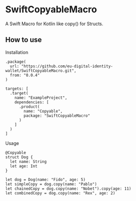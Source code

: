 # SwiftCopyableMacro

A Swift Macro for Kotlin like copy() for Structs.

## How to use

Installation

```
.package(
  url: "https://github.com/eu-digital-identity-wallet/SwiftCopyableMacro.git",
  from: "0.0.4"
)
```

```
targets: [
  .target(
    name: "ExampleProject",
    dependencies: [
      .product(
        name: "Copyable",
        package: "SwiftCopyableMacro"
      )
    ]
  )
]
```

Usage

```
@Copyable
struct Dog {
  let name: String
  let age: Int
}
```

```
let dog = Dog(name: "Fido", age: 5)
let simpleCopy = dog.copy(name: "Pablo")
let chainedCopy = dog.copy(name: "Nobet").copy(age: 11)
let combinedCopy = dog.copy(name: "Rex", age: 2)
```

